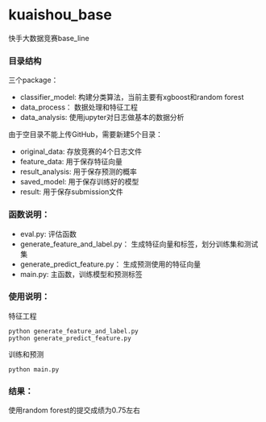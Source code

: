 # kuaishou_base
快手大数据竞赛base_line

### 目录结构
三个package：
 - classifier_model: 构建分类算法，当前主要有xgboost和random forest
 - data_process： 数据处理和特征工程
 - data_analysis: 使用jupyter对日志做基本的数据分析
 
由于空目录不能上传GitHub，需要新建5个目录：
 - original_data: 存放竞赛的4个日志文件
 - feature_data: 用于保存特征向量
 - result_analysis: 用于保存预测的概率
 - saved_model: 用于保存训练好的模型
 - result: 用于保存submission文件
 
### 函数说明：
 - eval.py: 评估函数
 - generate_feature_and_label.py： 生成特征向量和标签，划分训练集和测试集
 - generate_predict_feature.py： 生成预测使用的特征向量
 - main.py: 主函数，训练模型和预测标签
 
 ### 使用说明：
 
 特征工程
 ```
 python generate_feature_and_label.py
 python generate_predict_feature.py
 ```
 训练和预测
 ```
 python main.py
 ```
### 结果：
使用random forest的提交成绩为0.75左右

